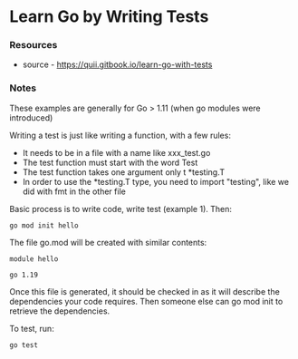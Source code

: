 # Learn Go by Writing Tests
  
### Resources
- source - https://quii.gitbook.io/learn-go-with-tests
  
  
### Notes

These examples are generally for Go > 1.11 (when go modules were introduced)

Writing a test is just like writing a function, with a few rules:
- It needs to be in a file with a name like xxx_test.go
- The test function must start with the word Test
- The test function takes one argument only t *testing.T
- In order to use the *testing.T type, you need to import "testing", like we did with fmt in the other file

Basic process is to write code, write test (example 1). Then:
```
go mod init hello 
```

The file go.mod will be created with similar contents:
```
module hello

go 1.19
```
Once this file is generated, it should be checked in as it will describe the dependencies your code requires. Then someone else can go mod init to retrieve the dependencies.

To test, run:
```
go test
```

